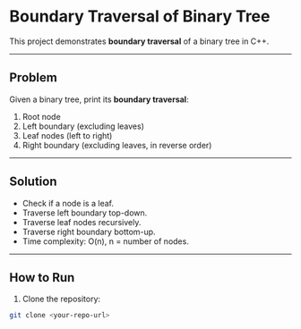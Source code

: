 # Boundary Traversal of Binary Tree

This project demonstrates **boundary traversal** of a binary tree in C++.

---

## Problem

Given a binary tree, print its **boundary traversal**:

1. Root node
2. Left boundary (excluding leaves)
3. Leaf nodes (left to right)
4. Right boundary (excluding leaves, in reverse order)

---

## Solution

- Check if a node is a leaf.
- Traverse left boundary top-down.
- Traverse leaf nodes recursively.
- Traverse right boundary bottom-up.
- Time complexity: O(n), n = number of nodes.

---

## How to Run

1. Clone the repository:

```bash
git clone <your-repo-url>
